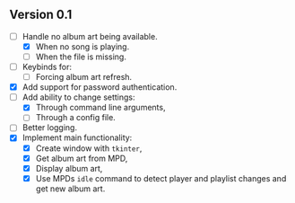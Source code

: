 ## Version 0.1

- [ ] Handle no album art being available.
	- [x] When no song is playing.
	- [ ] When the file is missing.
- [ ] Keybinds for:
	- [ ] Forcing album art refresh.
- [x] Add support for password authentication.
- [ ] Add ability to change settings:
	- [x] Through command line arguments,
	- [ ] Through a config file.
- [ ] Better logging.
- [x] Implement main functionality:
	- [x] Create window with `tkinter`,
	- [x] Get album art from MPD,
	- [x] Display album art,
	- [x] Use MPDs `idle` command to detect player and playlist changes
	and get new album art.
